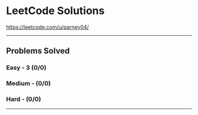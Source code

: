 # LeetCode Solutions
https://leetcode.com/u/parney04/

---

## Problems Solved

### Easy - 3 (0/0)


### Medium - (0/0)


### Hard - (0/0)


---